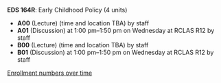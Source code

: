 **EDS 164R**: Early Childhood Policy (4 units)

- **A00** (Lecture) (time and location TBA) by staff
- **A01** (Discussion) at 1:00 pm–1:50 pm on Wednesday at RCLAS R12 by staff
- **B00** (Lecture) (time and location TBA) by staff
- **B01** (Discussion) at 1:00 pm–1:50 pm on Wednesday at RCLAS R12 by staff

[Enrollment numbers over time](./EDS164R.tsv)
